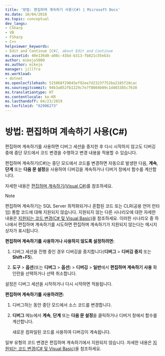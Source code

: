 ```yaml
---
title: '방법: 편집하며 계속하기 사용(C#) | Microsoft Docs'
ms.date: 10/04/2018
ms.topic: conceptual
dev_langs:
- CSharp
- VB
- FSharp
- C++
helpviewer_keywords:
- Edit and Continue [C#], about Edit and Continue
ms.assetid: 40e136d8-a08c-43bd-b313-fb821c55eb3c
author: mikejo5000
ms.author: mikejo
manager: jillfra
ms.workload:
- dotnet
ms.openlocfilehash: 515068f29045ef92ee7d2323f752ba2185f28cac
ms.sourcegitcommit: 94b3a052fb1229c7e7f8804b09c1d403385c7630
ms.translationtype: HT
ms.contentlocale: ko-KR
ms.lasthandoff: 04/23/2019
ms.locfileid: "62906273"
---
```

# <a name="how-to-use-edit-and-continue-c"></a>방법: 편집하며 계속하기 사용(C#)
편집하며 계속하기를 사용하면 디버그 세션을 중지한 후 다시 시작하지 않고도 디버깅 중에 중단 모드에서 코드 변경을 수행하고 변경 내용을 적용할 수 있습니다.

편집하며 계속하기(C#)는 중단 모드에서 코드를 변경하면 자동으로 발생한 다음, **계속**, **단계** 또는 **다음 문 설정**을 사용하여 디버깅을 계속하거나 디버거 창에서 함수를 계산합니다.

자세한 내용은 [편집하며 계속하기(Visual C#)](../debugger/edit-and-continue-visual-csharp.md)를 참조하세요.

>[!NOTE]
>편집하며 계속하기는 SQL Server 최적화되거나 혼합된 코드 또는 CLR(공용 언어 런타임) 통합 코드에 대해 지원되지 않습니다. 지원되지 않는 다른 시나리오에 대한 자세한 내용은 [지원되는 코드 변경(C# 및 Visual Basic)](../debugger/supported-code-changes-csharp.md)을 참조하세요. 이러한 시나리오 중 하나에서 편집하며 계속하기를 시도하면 편집하며 계속하기가 지원되지 않는다는 메시지 상자가 표시됩니다.

**편집하며 계속하기를 사용하거나 사용하지 않도록 설정하려면:**

1. 디버그 세션을 진행 중인 경우 디버깅을 중지합니다(**디버그** > **디버깅 중지** 또는 **Shift**+**F5**).

1. **도구** > **옵션**(또는 **디버그** > **옵션**) > **디버깅** > **일반**에서 **편집하며 계속하기 사용** 확인란을 선택하거나 선택 취소합니다.

설정은 디버그 세션을 시작하거나 다시 시작하면 적용됩니다.

**편집하며 계속하기를 사용하려면:**

1. 디버그하는 동안 중단 모드에서 소스 코드를 변경합니다.

1. **디버그** 메뉴에서 **계속**, **단계** 또는 **다음 문 설정**을 클릭하거나 디버거 창에서 함수를 계산합니다.

   새로운 컴파일된 코드를 사용하여 디버깅이 계속됩니다.

일부 유형의 코드 변경은 편집하며 계속하기에서 지원되지 않습니다. 자세한 내용은 [지원되는 코드 변경(C# 및 Visual Basic)](../debugger/supported-code-changes-csharp.md)을 참조하세요.
